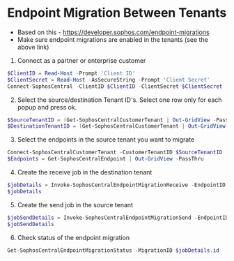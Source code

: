# Endpoint Migration Between Tenants

* Based on this - <https://developer.sophos.com/endpoint-migrations>
* Make sure endpoint migrations are enabled in the tenants (see the above link)

1. Connect as a partner or enterprise customer

```powershell
$ClientID = Read-Host -Prompt 'Client ID'
$ClientSecret = Read-Host -AsSecureString -Prompt 'Client Secret'
Connect-SophosCentral -ClientID $ClientID -ClientSecret $ClientSecret
```

2. Select the source/destination Tenant ID's. Select one row only for each popup and press ok.

```powershell
$SourceTenantID = (Get-SophosCentralCustomerTenant | Out-GridView -PassThru -Title "Source Tenant").id
$DestinationTenantID = (Get-SophosCentralCustomerTenant | Out-GridView -PassThru -Title "Destination Tenant").id
```

3. Select the endpoints in the source tenant you want to migrate

```powershell
Connect-SophosCentralCustomerTenant -CustomerTenantID $SourceTenantID
$Endpoints = Get-SophosCentralEndpoint | Out-GridView -PassThru
```

4. Create the receive job in the destination tenant

```powershell
$jobDetails = Invoke-SophosCentralEndpointMigrationReceive -EndpointID ($Endpoints).id -SourceTenantID $SourceTenantID -DestinationTenantID $DestinationTenantID
$jobDetails
```

5. Create the send job in the source tenant

```powershell
$jobSendDetails = Invoke-SophosCentralEndpointMigrationSend -EndpointID ($Endpoints).id -SourceTenantID $SourceTenantID -MigrationID $jobDetails.id -MigrationToken $jobDetails.token
$jobSendDetails
```

6. Check status of the endpoint migration

```powershell
Get-SophosCentralEndpointMigrationStatus -MigrationID $jobDetails.id
```
